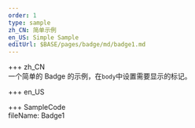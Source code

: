 ```yaml
---
order: 1
type: sample
zh_CN: 简单示例
en_US: Simple Sample
editUrl: $BASE/pages/badge/md/badge1.md
---
```


+++ zh_CN  
一个简单的 Badge 的示例，在<Code>body</Code>中设置需要显示的标记。

+++ en_US

+++ SampleCode  
fileName: Badge1
